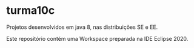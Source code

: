 # turma10c
Projetos desenvolvidos em java 8, nas distribuições SE e EE.

Este repositório contém uma Workspace preparada na IDE Eclipse 2020.
